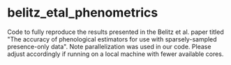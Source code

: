 # belitz_etal_phenometrics

Code to fully reproduce the results presented in the Belitz et al. paper titled "The accuracy of phenological estimators for use with sparsely-sampled presence-only data". Note parallelization was used in our code. Please adjust accordingly if running on a local machine with fewer available cores.

